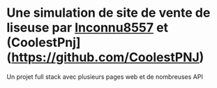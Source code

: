 # Une simulation de site de vente de liseuse par [Inconnu8557](https://github.com/) et (CoolestPnj](https://github.com/CoolestPNJ)
Un projet full stack avec plusieurs pages web et de nombreuses API
